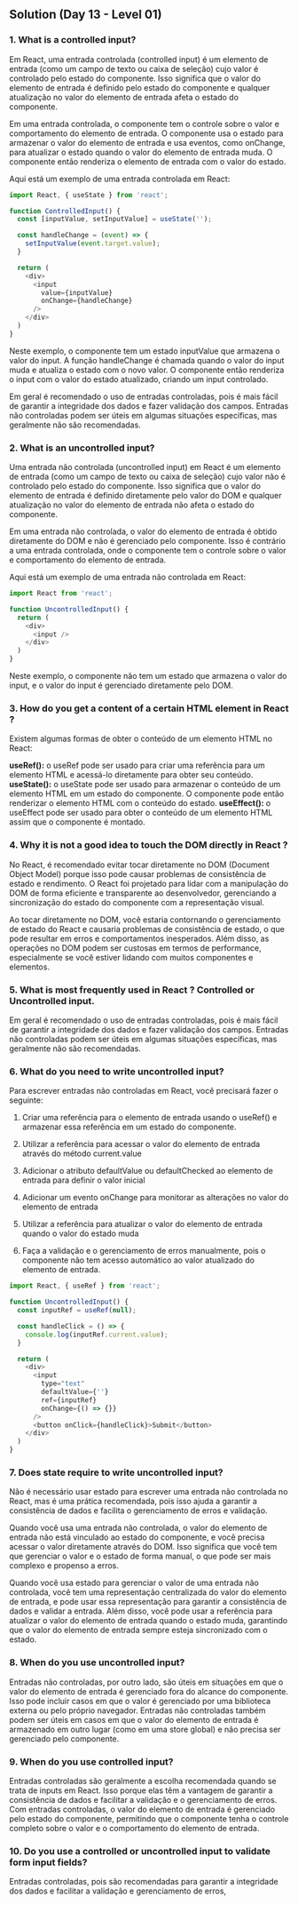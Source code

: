 ## Solution (Day 13 - Level 01)

### 1.  What is a controlled input?

Em React, uma entrada controlada (controlled input) é um elemento de entrada (como um campo de texto ou caixa de seleção) cujo valor é controlado pelo estado do componente. Isso significa que o valor do elemento de entrada é definido pelo estado do componente e qualquer atualização no valor do elemento de entrada afeta o estado do componente.

Em uma entrada controlada, o componente tem o controle sobre o valor e comportamento do elemento de entrada. O componente usa o estado para armazenar o valor do elemento de entrada e usa eventos, como onChange, para atualizar o estado quando o valor do elemento de entrada muda. O componente então renderiza o elemento de entrada com o valor do estado.

Aqui está um exemplo de uma entrada controlada em React:
```js
import React, { useState } from 'react';

function ControlledInput() {
  const [inputValue, setInputValue] = useState('');

  const handleChange = (event) => {
    setInputValue(event.target.value);
  }

  return (
    <div>
      <input 
        value={inputValue}
        onChange={handleChange}
      />
    </div>
  )
}
```
Neste exemplo, o componente tem um estado inputValue que armazena o valor do input. A função handleChange é chamada quando o valor do input muda e atualiza o estado com o novo valor. O componente então renderiza o input com o valor do estado atualizado, criando um input controlado.

Em geral é recomendado o uso de entradas controladas, pois é mais fácil de garantir a integridade dos dados e fazer validação dos campos. Entradas não controladas podem ser úteis em algumas situações específicas, mas geralmente não são recomendadas.

### 2.  What is an uncontrolled input?

Uma entrada não controlada (uncontrolled input) em React é um elemento de entrada (como um campo de texto ou caixa de seleção) cujo valor não é controlado pelo estado do componente. Isso significa que o valor do elemento de entrada é definido diretamente pelo valor do DOM e qualquer atualização no valor do elemento de entrada não afeta o estado do componente.

Em uma entrada não controlada, o valor do elemento de entrada é obtido diretamente do DOM e não é gerenciado pelo componente. Isso é contrário a uma entrada controlada, onde o componente tem o controle sobre o valor e comportamento do elemento de entrada.

Aqui está um exemplo de uma entrada não controlada em React:

```js
import React from 'react';

function UncontrolledInput() {
  return (
    <div>
      <input />
    </div>
  )
}
```
Neste exemplo, o componente não tem um estado que armazena o valor do input, e o valor do input é gerenciado diretamente pelo DOM.

### 3.  How do you get a content of a certain HTML element in React ?
Existem algumas formas de obter o conteúdo de um elemento HTML no React:

**useRef():** o useRef pode ser usado para criar uma referência para um elemento HTML e acessá-lo diretamente para obter seu conteúdo.
**useState():** o useState pode ser usado para armazenar o conteúdo de um elemento HTML em um estado do componente. O componente pode então renderizar o elemento HTML com o conteúdo do estado.
**useEffect():** o useEffect pode ser usado para obter o conteúdo de um elemento HTML assim que o componente é montado.

### 4.  Why it is not a good idea to touch the DOM directly in React ?

No React, é recomendado evitar tocar diretamente no DOM (Document Object Model) porque isso pode causar problemas de consistência de estado e rendimento. O React foi projetado para lidar com a manipulação do DOM de forma eficiente e transparente ao desenvolvedor, gerenciando a sincronização do estado do componente com a representação visual.

Ao tocar diretamente no DOM, você estaria contornando o gerenciamento de estado do React e causaria problemas de consistência de estado, o que pode resultar em erros e comportamentos inesperados. Além disso, as operações no DOM podem ser custosas em termos de performance, especialmente se você estiver lidando com muitos componentes e elementos.
  
### 5.  What is most frequently used in React ? Controlled or Uncontrolled input.

Em geral é recomendado o uso de entradas controladas, pois é mais fácil de garantir a integridade dos dados e fazer validação dos campos. Entradas não controladas podem ser úteis em algumas situações específicas, mas geralmente não são recomendadas.

### 6.  What do you need to write uncontrolled input?

Para escrever entradas não controladas em React, você precisará fazer o seguinte:

1.  Criar uma referência para o elemento de entrada usando o useRef() e armazenar essa referência em um estado do componente.
    
2.  Utilizar a referência para acessar o valor do elemento de entrada através do método current.value
   
3.  Adicionar o atributo defaultValue ou defaultChecked ao elemento de entrada para definir o valor inicial
    
4.  Adicionar um evento onChange para monitorar as alterações no valor do elemento de entrada
    
5.  Utilizar a referência para atualizar o valor do elemento de entrada quando o valor do estado muda
    
6.  Faça a validação e o gerenciamento de erros manualmente, pois o componente não tem acesso automático ao valor atualizado do elemento de entrada.

```js
import React, { useRef } from 'react';

function UncontrolledInput() {
  const inputRef = useRef(null);

  const handleClick = () => {
    console.log(inputRef.current.value);
  }

  return (
    <div>
      <input
        type="text"
        defaultValue={''}
        ref={inputRef}
        onChange={() => {}}
      />
      <button onClick={handleClick}>Submit</button>
    </div>
  )
}
```

### 7.  Does state require to write uncontrolled input?

Não é necessário usar estado para escrever uma entrada não controlada no React, mas é uma prática recomendada, pois isso ajuda a garantir a consistência de dados e facilita o gerenciamento de erros e validação.

Quando você usa uma entrada não controlada, o valor do elemento de entrada não está vinculado ao estado do componente, e você precisa acessar o valor diretamente através do DOM. Isso significa que você tem que gerenciar o valor e o estado de forma manual, o que pode ser mais complexo e propenso a erros.

Quando você usa estado para gerenciar o valor de uma entrada não controlada, você tem uma representação centralizada do valor do elemento de entrada, e pode usar essa representação para garantir a consistência de dados e validar a entrada. Além disso, você pode usar a referência para atualizar o valor do elemento de entrada quando o estado muda, garantindo que o valor do elemento de entrada sempre esteja sincronizado com o estado.

### 8.  When do you use uncontrolled input?

Entradas não controladas, por outro lado, são úteis em situações em que o valor do elemento de entrada é gerenciado fora do alcance do componente. Isso pode incluir casos em que o valor é gerenciado por uma biblioteca externa ou pelo próprio navegador. Entradas não controladas também podem ser úteis em casos em que o valor do elemento de entrada é armazenado em outro lugar (como em uma store global) e não precisa ser gerenciado pelo componente.

### 9.  When do you use controlled input?

Entradas controladas são geralmente a escolha recomendada quando se trata de inputs em React. Isso porque elas têm a vantagem de garantir a consistência de dados e facilitar a validação e o gerenciamento de erros. Com entradas controladas, o valor do elemento de entrada é gerenciado pelo estado do componente, permitindo que o componente tenha o controle completo sobre o valor e o comportamento do elemento de entrada.

### 10.  Do you use a controlled or uncontrolled input to validate form input fields?

Entradas controladas, pois são recomendadas para garantir a integridade dos dados e facilitar a validação e gerenciamento de erros,